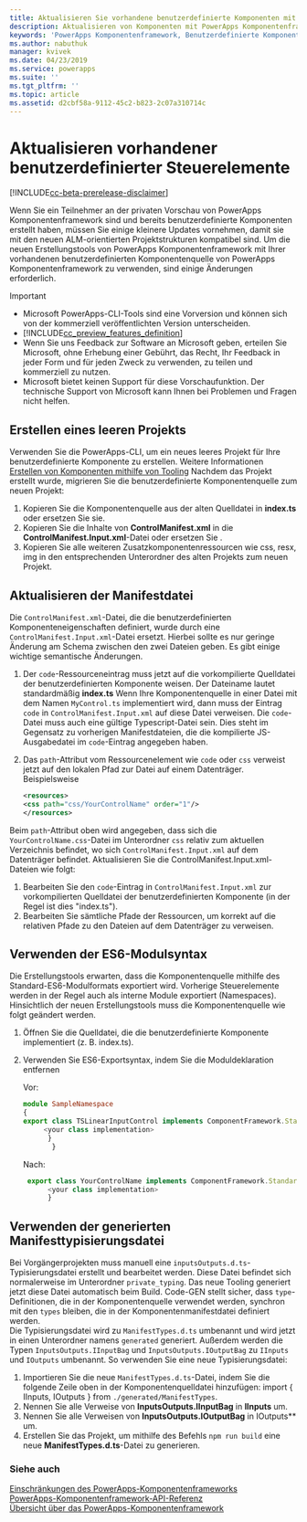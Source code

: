 ```yaml
---
title: Aktualisieren Sie vorhandene benutzerdefinierte Komponenten mit PowerApps Komponentenframework-Tooling| Microsoft Docs
description: Aktualisieren von Komponenten mit PowerApps Komponentenframework-Tooling
keywords: 'PowerApps Komponentenframework, Benutzerdefinierte Komponente, Komponentenframework'
ms.author: nabuthuk
manager: kvivek
ms.date: 04/23/2019
ms.service: powerapps
ms.suite: ''
ms.tgt_pltfrm: ''
ms.topic: article
ms.assetid: d2cbf58a-9112-45c2-b823-2c07a310714c
---
```

# <a name="updating-existing-custom-controls"></a>Aktualisieren vorhandener benutzerdefinierter Steuerelemente 

[!INCLUDE[cc-beta-prerelease-disclaimer](../../includes/cc-beta-prerelease-disclaimer.md)]

Wenn Sie ein Teilnehmer an der privaten Vorschau von PowerApps Komponentenframework sind und bereits benutzerdefinierte Komponenten erstellt haben, müssen Sie einige kleinere Updates vornehmen, damit sie mit den neuen ALM-orientierten Projektstrukturen kompatibel sind. Um die neuen Erstellungstools von PowerApps Komponentenframework mit Ihrer vorhandenen benutzerdefinierten Komponentenquelle von PowerApps Komponentenframework zu verwenden, sind einige Änderungen erforderlich.

> [!IMPORTANT]
> - Microsoft PowerApps-CLI-Tools sind eine Vorversion und können sich von der kommerziell veröffentlichten Version unterscheiden.
> - [!INCLUDE[cc_preview_features_definition](../../includes/cc-preview-features-definition.md)] 
> - Wenn Sie uns Feedback zur Software an Microsoft geben, erteilen Sie Microsoft, ohne Erhebung einer Gebührt, das Recht, Ihr Feedback in jeder Form und für jeden Zweck zu verwenden, zu teilen und kommerziell zu nutzen. 
> - Microsoft bietet keinen Support für diese Vorschaufunktion. Der technische Support von Microsoft kann Ihnen bei Problemen und Fragen nicht helfen.

## <a name="creating-an-empty-project"></a>Erstellen eines leeren Projekts

Verwenden Sie die PowerApps-CLI, um ein neues leeres Projekt für Ihre benutzerdefinierte Komponente zu erstellen. Weitere Informationen [Erstellen von Komponenten mithilfe von Tooling](create-custom-controls-using-pcf.md)
Nachdem das Projekt erstellt wurde, migrieren Sie die benutzerdefinierte Komponentenquelle zum neuen Projekt:

1. Kopieren Sie die Komponentenquelle aus der alten Quelldatei in **index.ts** oder ersetzen Sie sie.
2. Kopieren Sie die Inhalte von **ControlManifest.xml** in die **ControlManifest.Input.xml**-Datei oder ersetzen Sie .
3. Kopieren Sie alle weiteren Zusatzkomponentenressourcen wie css, resx, img in den entsprechenden Unterordner des alten Projekts zum neuen Projekt.

## <a name="updating-manifest-file"></a>Aktualisieren der Manifestdatei

Die `ControlManifest.xml`-Datei, die die benutzerdefinierten Komponenteneigenschaften definiert, wurde durch eine `ControlManifest.Input.xml`-Datei ersetzt. Hierbei sollte es nur geringe Änderung am Schema zwischen den zwei Dateien geben.
Es gibt einige wichtige semantische Änderungen.

1. Der `code`-Ressourceneintrag muss jetzt auf die vorkompilierte Quelldatei der benutzerdefinierten Komponente weisen. Der Dateiname lautet standardmäßig **index.ts**
Wenn Ihre Komponentenquelle in einer Datei mit dem Namen `MyControl.ts` implementiert wird, dann muss der Eintrag `code` in `ControlManifest.Input.xml` auf diese Datei verweisen. Die `code`-Datei muss auch eine gültige Typescript-Datei sein. Dies steht im Gegensatz zu vorherigen Manifestdateien, die die kompilierte JS-Ausgabedatei im `code`-Eintrag angegeben haben.
2. Das `path`-Attribut vom Ressourcenelement wie `code` oder `css` verweist jetzt auf den lokalen Pfad zur Datei auf einem Datenträger. Beispielsweise

    ```XML
   <resources>
    <css path="css/YourControlName" order="1"/>
    </resources>
    ```

Beim `path`-Attribut oben wird angegeben, dass sich die `YourControlName.css`-Datei im Unterordner `css` relativ zum aktuellen Verzeichnis befindet, wo sich `ControlManifest.Input.xml` auf dem Datenträger befindet.
Aktualisieren Sie die ControlManifest.Input.xml-Dateien wie folgt:

1. Bearbeiten Sie den `code`-Eintrag in `ControlManifest.Input.xml` zur vorkompilierten Quelldatei der benutzerdefinierten Komponente (in der Regel ist dies "index.ts").
2. Bearbeiten Sie sämtliche Pfade der Ressourcen, um korrekt auf die relativen Pfade zu den Dateien auf dem Datenträger zu verweisen.

## <a name="using-es6-module-syntax"></a>Verwenden der ES6-Modulsyntax

Die Erstellungstools erwarten, dass die Komponentenquelle mithilfe des Standard-ES6-Modulformats exportiert wird. Vorherige Steuerelemente werden in der Regel auch als interne Module exportiert (Namespaces). Hinsichtlich der neuen Erstellungstools muss die Komponentenquelle wie folgt geändert werden.

1. Öffnen Sie die Quelldatei, die die benutzerdefinierte Komponente implementiert (z. B. index.ts).
2. Verwenden Sie ES6-Exportsyntax, indem Sie die Moduldeklaration entfernen

     Vor:
     ```TypeScript
     module SampleNamespace
     {
    export class TSLinearInputControl implements ComponentFramework.StandardControl<InputsOutputs.IInputBag, InputsOutputs.IOutputBag> {
          <your class implementation>
           }
            }
     
      ```
    Nach:
    ```TypeScript
     export class YourControlName implements ComponentFramework.StandardControl<IInputs, IOutputs> { 
          <your class implementation>
          }
   ```

## <a name="using-generated-manifest-typing-file"></a>Verwenden der generierten Manifesttypisierungsdatei

Bei Vorgängerprojekten muss manuell eine `inputsOutputs.d.ts`-Typisierungsdatei erstellt und bearbeitet werden. Diese Datei befindet sich normalerweise im Unterordner `private_typing`. Das neue Tooling generiert jetzt diese Datei automatisch beim Build. Code-GEN stellt sicher, dass `type`-Definitionen, die in der Komponentenquelle verwendet werden, synchron mit den `types` bleiben, die in der Komponentenmanifestdatei definiert werden.  
Die Typisierungsdatei wird zu `ManifestTypes.d.ts` umbenannt und wird jetzt in einen Unterordner namens `generated` generiert. Außerdem werden die Typen `InputsOutputs.IInputBag` und `InputsOutputs.IOutputBag` zu `IInputs` und `IOutputs` umbenannt.
So verwenden Sie eine neue Typisierungsdatei:

1. Importieren Sie die neue `ManifestTypes.d.ts`-Datei, indem Sie die folgende Zeile oben in der Komponentenquelldatei hinzufügen: import { IInputs, IOutputs } from `./generated/ManifestTypes`.
2. Nennen Sie alle Verweise von **InputsOutputs.IInputBag** in **IInputs** um.
3. Nennen Sie alle Verweisen von **InputsOutputs.IOutputBag** in IOutputs** um.
4. Erstellen Sie das Projekt, um mithilfe des Befehls `npm run build` eine neue **ManifestTypes.d.ts**-Datei zu generieren.

### <a name="see-also"></a>Siehe auch

[Einschränkungen des PowerApps-Komponentenframeworks](limitations.md)<br/>
[PowerApps-Komponentenframework-API-Referenz](reference/index.md)<br/>
[Übersicht über das PowerApps-Komponentenframework](overview.md)
